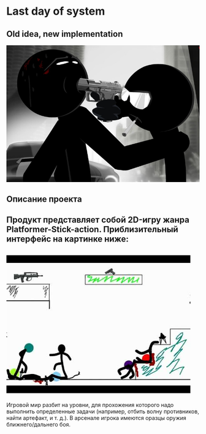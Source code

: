 # Last day of system
## Old idea, new implementation
!["this is a picture"](resources/wallpaper.jpg)
## Описание проекта

Продукт представляет собой 2D-игру жанра Platformer-Stick-action. 
Приблизительный интерфейс на картинке ниже:
--------------------
!["this is a picture"](resources/hqdefault.jpg)
--------------------


Игровой мир разбит на уровни, для прохожения которого надо выполнить определенные задачи (например, отбить волну противников, найти артефакт, и т. д.). В арсенале игрока имеются оразцы оружия ближнего/дальнего боя.
